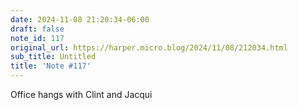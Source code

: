 ```yaml
---
date: 2024-11-08 21:20:34-06:00
draft: false
note_id: 117
original_url: https://harper.micro.blog/2024/11/08/212034.html
sub_title: Untitled
title: 'Note #117'
---
```


Office hangs with Clint and Jacqui